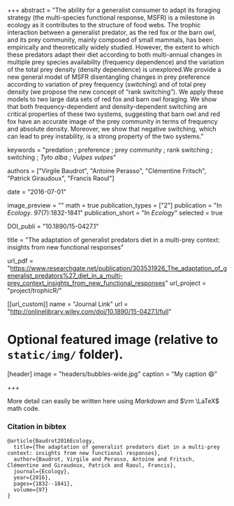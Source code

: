 +++
abstract = "The ability for a generalist consumer to adapt its foraging strategy (the multi-species functional response, MSFR) is a milestone in ecology as it contributes to the structure of food webs. The trophic interaction between a generalist predator, as the red fox or the barn owl, and its prey community, mainly composed of small mammals, has been empirically and theoretically widely studied. However, the extent to which these predators adapt their diet according to both multi-annual changes in multiple prey species availability (frequency dependence) and the variation of the total prey density (density dependence) is unexplored.We provide a new general model of MSFR disentangling changes in prey preference according to variation of prey frequency (switching) and of total prey density (we propose the new concept of “rank switching”). We apply these models to two large data sets of red fox and barn owl foraging. We show that both frequency-dependent and density-dependent switching are critical properties of these two systems, suggesting that barn owl and red fox have an accurate image of the prey community in terms of frequency and absolute density. Moreover, we show that negative switching, which can lead to prey instability, is a strong property of the two systems."

keywords = "predation ; preference ; prey community ; rank switching ; switching ; *Tyto alba* ; *Vulpes vulpes*"

authors = ["Virgile Baudrot", "Antoine Perasso", "Clémentine Fritsch", "Patrick Giraudoux", "Francis Raoul"]

date = "2016-07-01"

image_preview = ""
math = true
publication_types = ["2"]
publication = "In *Ecology*. 97(7):1832-1841"
publication_short = "In *Ecology*"
selected = true

DOI_publi = "10.1890/15-0427.1"

title = "The adaptation of generalist predators diet in a multi-prey context: insights from new functional responses"

url_pdf = "https://www.researchgate.net/publication/303531926_The_adaptation_of_generalist_predators%27_diet_in_a_multi-prey_context_insights_from_new_functional_responses"
url_project = "project/trophicR/"


[[url_custom]]
name = "Journal Link"
url = "http://onlinelibrary.wiley.com/doi/10.1890/15-0427.1/full"

# Optional featured image (relative to `static/img/` folder).
[header]
image = "headers/bubbles-wide.jpg"
caption = "My caption :smile:"

+++

More detail can easily be written here using *Markdown* and $\rm \LaTeX$ math code.


### Citation in bibtex

```
@article{Baudrot2016Ecology,
  title={The adaptation of generalist predators diet in a multi-prey context: insights from new functional responses},
  author={Baudrot, Virgile and Perasso, Antoine and Fritsch, Clémentine and Giraudoux, Patrick and Raoul, Francis},
  journal={Ecology},
  year={2016},
  pages={1832--1841},
  volume={97}
}
```
